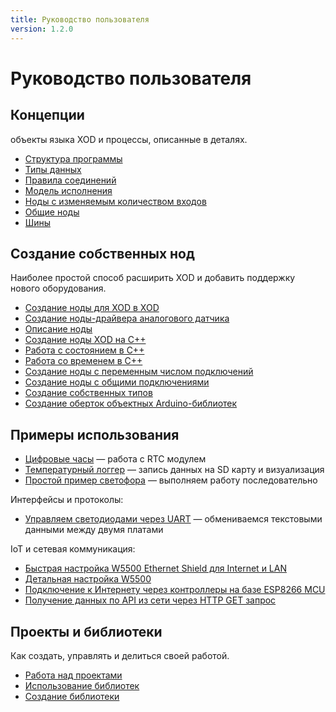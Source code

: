 ```yaml
---
title: Руководство пользователя
version: 1.2.0
---
```


# Руководство пользователя

## Концепции

объекты языка XOD и процессы, описанные в деталях.

- [Структура программы](./program-structure/)
- [Типы данных](./data-types/)
- [Правила соединений](./linking-rules/)
- [Модель исполнения](./execution-model/)
- [Ноды с изменяемым количеством входов](./variadics/)
- [Общие ноды](./generics/)
- [Шины](./buses/)

## Создание собственных нод

Наиболее простой способ расширить XOD и добавить поддержку нового оборудования.

- [Создание ноды для XOD в XOD](./nodes-for-xod-in-xod/)
- [Создание ноды-драйвера аналогового датчика](./analog-sensor-node/)
- [Описание ноды](./documenting-nodes/)
- [Создание ноды XOD на C++](./nodes-for-xod-in-cpp/)
- [Работа с состоянием в C++](./cpp-state/)
- [Работа со временем в C++](./cpp-time/)
- [Создание ноды с переменным числом подключений](./creating-variadics/)
- [Создание ноды с общими подключениями](./creating-generics/)
- [Создание собственных типов](./custom-types/)
- [Создание оберток объектных Arduino-библиотек](./wrapping-arduino-libraries/)

## Примеры использования

- [Цифровые часы](./rtc-example/) — работа с RTC модулем
- [Температурный логгер](./sd-log-example/) — запись данных на SD карту и визуализация
- [Простой пример светофора](./simple-traffic-light/) — выполняем работу последовательно

Интерфейсы и протоколы:

- [Управляем светодиодами через UART](./uart-led-control) — обмениваемся текстовыми данными между двумя платами

IoT и сетевая коммуникация:

- [Быстрая настройка W5500 Ethernet Shield для Internet и LAN](./w5500-connect/)
- [Детальная настройка W5500](./w5500-advanced/)
- [Подключение к Интернету через контроллеры на базе ESP8266 MCU](./esp8266-connect/)
- [Получение данных по API из сети через HTTP GET запрос](./http-get/)

## Проекты и библиотеки

Как создать, управлять и делиться своей работой.

- [Работа над проектами](./projects/)
- [Использование библиотек](./using-libraries/)
- [Создание библиотеки](./creating-libraries/)
